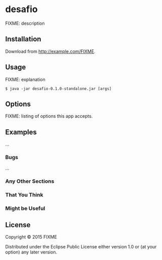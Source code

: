 # desafio

FIXME: description

## Installation

Download from http://example.com/FIXME.

## Usage

FIXME: explanation

    $ java -jar desafio-0.1.0-standalone.jar [args]

## Options

FIXME: listing of options this app accepts.

## Examples

...

### Bugs

...

### Any Other Sections
### That You Think
### Might be Useful

## License

Copyright © 2015 FIXME

Distributed under the Eclipse Public License either version 1.0 or (at
your option) any later version.
